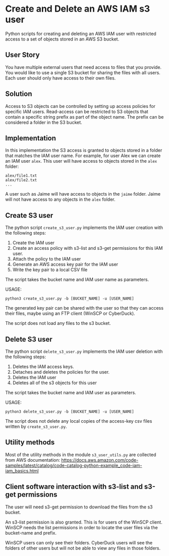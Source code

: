 # Create and Delete an AWS IAM s3 user

Python scripts for creating and deleting an AWS IAM user with restricted access to a set
of objects stored in an AWS S3 bucket. 

## User Story

You have multiple external users that need access to files that you provide. You would like to use a single S3 bucket for sharing the files with all users. Each user should only have access to their own files. 

## Solution

Access to S3 objects can be controlled by setting up access policies for specific IAM users. Read-access can be restricted to S3 objects that contain a specific string prefix as part of the object name. The prefix can be considered a folder in the S3 bucket. 

## Implementation

In this implementation the S3 access is granted to objects stored in a folder that matches the IAM user name. 
For example, for user Alex we can create an IAM user ```alex```. This user will have access to objects stored in the ```alex``` folder:

```
alex/file1.txt
alex/file2.txt
...
```

A user such as Jaime will have access to objects in the ```jaime``` folder. Jaime will not have access to any objects in the ```alex``` folder. 

## Create S3 user

The python script ```create_s3_user.py``` implements the IAM user creation with the following steps:

1. Create the IAM user
2. Create an access policy with s3-list and s3-get permissions for this IAM user.
3. Attach the policy to the IAM user
4. Generate an AWS access key pair for the IAM user 
5. Write the key pair to a local CSV file

The script takes the bucket name and IAM user name as parameters.

USAGE:
```
python3 create_s3_user.py -b [BUCKET_NAME] -u [USER_NAME]
```

The generated key pair can be shared with the user so that they can access their files,
maybe using an FTP client (WinSCP or CyberDuck). 

The script does not load any files to the s3 bucket. 

## Delete S3 user

The python script ```delete_s3_user.py``` implements the IAM user deletion with the following steps:

1. Deletes the IAM access keys.
2. Detaches and deletes the policies for the user.
3. Deletes the IAM user
4. Deletes all of the s3 objects for this user 

The script takes the bucket name and IAM user as parameters.

USAGE:
```
python3 delete_s3_user.py -b [BUCKET_NAME] -u [USER_NAME]
```

The script does not delete any local copies of the access-key csv files 
written by ```create_s3_user.py```.

## Utility methods

Most of the utility methods in the module ```s3_user_utils.py``` are 
collected from AWS documentation:
https://docs.aws.amazon.com/code-samples/latest/catalog/code-catalog-python-example_code-iam-iam_basics.html

## Client software interaction with s3-list and s3-get permissions

The user will need s3-get permission to download the files from the s3 bucket. 

An s3-list permission is also granted. This is for users of the WinSCP client. 
WinSCP needs the list permissions in order to locate the 
user files via the bucket-name and prefix. 

WinSCP users can only see their folders. 
CyberDuck users will see the folders of other users 
but will not be able to view any files in those folders. 
